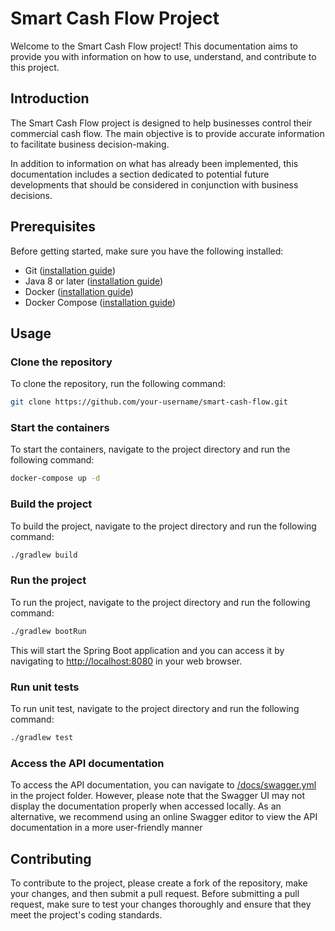 # Smart Cash Flow Project

Welcome to the Smart Cash Flow project! This documentation aims to provide you with information on how to use, understand, and contribute to this project.

## Introduction

The Smart Cash Flow project is designed to help businesses control their commercial cash flow. The main objective is to provide accurate information to facilitate business decision-making.

In addition to information on what has already been implemented, this documentation includes a section dedicated to potential future developments that should be considered in conjunction with business decisions.

## Prerequisites

Before getting started, make sure you have the following installed:

- Git ([installation guide](https://git-scm.com/book/en/v2/Getting-Started-Installing-Git))
- Java 8 or later ([installation guide](https://www.oracle.com/java/technologies/javase-downloads.html))
- Docker ([installation guide](https://docs.docker.com/get-docker/))
- Docker Compose ([installation guide](https://docs.docker.com/compose/install/))

## Usage

### Clone the repository

To clone the repository, run the following command:

```sh
git clone https://github.com/your-username/smart-cash-flow.git
```

### Start the containers
To start the containers, navigate to the project directory and run the following command:

```sh
docker-compose up -d
```

### Build the project

To build the project, navigate to the project directory and run the following command:

```sh
./gradlew build
```

### Run the project

To run the project, navigate to the project directory and run the following command:

```sh
./gradlew bootRun
```

This will start the Spring Boot application and you can access it by navigating to [http://localhost:8080](http://localhost:8080) in your web browser.

### Run unit tests

To run unit test, navigate to the project directory and run the following command:

```sh
./gradlew test
```

### Access the API documentation

To access the API documentation, you can navigate to [/docs/swagger.yml](/docs/swagger.yml) in the project folder. However, please note that the Swagger UI may not display the documentation properly when accessed locally. As an alternative, we recommend using an online Swagger editor to view the API documentation in a more user-friendly manner

## Contributing

To contribute to the project, please create a fork of the repository, make your changes, and then submit a pull request. Before submitting a pull request, make sure to test your changes thoroughly and ensure that they meet the project's coding standards.
